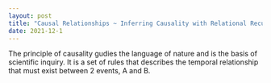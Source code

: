 ```yaml
---
layout: post
title: "Causal Relationships ~ Inferring Causality with Relational Recurrent Neural Networks"
date: 2021-12-1
---
```

The principle of causality gudies the language of nature and is the basis of scientific inquiry. It is a set of rules that describes the temporal relationship that must exist between 2 events, A and B.
